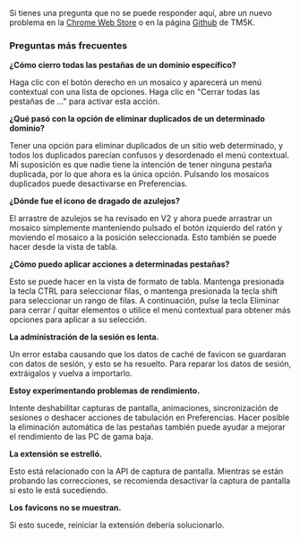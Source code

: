 Si tienes una pregunta que no se puede responder aquí, abre un nuevo problema en la [Chrome Web Store](https://chrome.google.com/webstore/detail/tab-master-5000-tab-swiss/mippmhcfjhliihkkdobllhpdnmmciaim) o en la página [Github](https://github.com/jaszhix/tab-master-5000-chrome-extension/issues) de TM5K.

### Preguntas más frecuentes

**¿Cómo cierro todas las pestañas de un dominio específico?**

Haga clic con el botón derecho en un mosaico y aparecerá un menú contextual con una lista de opciones. Haga clic en "Cerrar todas las pestañas de ..." para activar esta acción.

**¿Qué pasó con la opción de eliminar duplicados de un determinado dominio?**

Tener una opción para eliminar duplicados de un sitio web determinado, y todos los duplicados parecían confusos y desordenado el menú contextual. Mi suposición es que nadie tiene la intención de tener ninguna pestaña duplicada, por lo que ahora es la única opción. Pulsando los mosaicos duplicados puede desactivarse en Preferencias.

**¿Dónde fue el ícono de dragado de azulejos?**

El arrastre de azulejos se ha revisado en V2 y ahora puede arrastrar un mosaico simplemente manteniendo pulsado el botón izquierdo del ratón y moviendo el mosaico a la posición seleccionada. Esto también se puede hacer desde la vista de tabla.

**¿Cómo puedo aplicar acciones a determinadas pestañas?**

Esto se puede hacer en la vista de formato de tabla. Mantenga presionada la tecla CTRL para seleccionar filas, o mantenga presionada la tecla shift para seleccionar un rango de filas. A continuación, pulse la tecla Eliminar para cerrar / quitar elementos o utilice el menú contextual para obtener más opciones para aplicar a su selección.

**La administración de la sesión es lenta.**

Un error estaba causando que los datos de caché de favicon se guardaran con datos de sesión, y esto se ha resuelto. Para reparar los datos de sesión, extráigalos y vuelva a importarlo.

**Estoy experimentando problemas de rendimiento.**

Intente deshabilitar capturas de pantalla, animaciones, sincronización de sesiones o deshacer acciones de tabulación en Preferencias. Hacer posible la eliminación automática de las pestañas también puede ayudar a mejorar el rendimiento de las PC de gama baja.

**La extensión se estrelló.**

Esto está relacionado con la API de captura de pantalla. Mientras se están probando las correcciones, se recomienda desactivar la captura de pantalla si esto le está sucediendo.

**Los favicons no se muestran.**

Si esto sucede, reiniciar la extensión debería solucionarlo.
